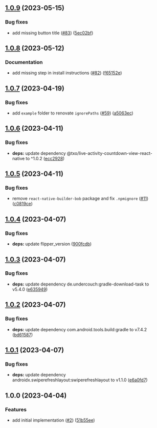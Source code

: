 ## [1.0.9](https://github.com/technology-studio/live-activity-countdown-react-native/compare/v1.0.8...v1.0.9) (2023-05-15)


### Bug fixes

* add missing button title ([#83](https://github.com/technology-studio/live-activity-countdown-react-native/issues/83)) ([5ec02bf](https://github.com/technology-studio/live-activity-countdown-react-native/commit/5ec02bf3dab67bff23365ec735f7a51052c67897))

## [1.0.8](https://github.com/technology-studio/live-activity-countdown-react-native/compare/v1.0.7...v1.0.8) (2023-05-12)


### Documentation

* add missing step in install instructions ([#82](https://github.com/technology-studio/live-activity-countdown-react-native/issues/82)) ([f65152e](https://github.com/technology-studio/live-activity-countdown-react-native/commit/f65152e9f3c4303223abdf33e67a328e9199cbc3))

## [1.0.7](https://github.com/technology-studio/live-activity-countdown-react-native/compare/v1.0.6...v1.0.7) (2023-04-19)


### Bug fixes

* add `example` folder to renovate `ignorePaths` ([#59](https://github.com/technology-studio/live-activity-countdown-react-native/issues/59)) ([a5063ec](https://github.com/technology-studio/live-activity-countdown-react-native/commit/a5063ececd681b87ce5b4329b59e6e43a3a7017e))

## [1.0.6](https://github.com/technology-studio/live-activity-countdown-react-native/compare/v1.0.5...v1.0.6) (2023-04-11)


### Bug fixes

* **deps:** update dependency @txo/live-activity-countdown-view-react-native to ^1.0.2 ([ecc2928](https://github.com/technology-studio/live-activity-countdown-react-native/commit/ecc2928d635bf95f3b1d00f8bd23baf6e27eaeb9))

## [1.0.5](https://github.com/technology-studio/live-activity-countdown-react-native/compare/v1.0.4...v1.0.5) (2023-04-11)


### Bug fixes

* remove `react-native-builder-bob` package and fix `.npmignore` ([#11](https://github.com/technology-studio/live-activity-countdown-react-native/issues/11)) ([c0819ce](https://github.com/technology-studio/live-activity-countdown-react-native/commit/c0819ce2d94ee2e5adcf6a48325696adde5aed0a))

## [1.0.4](https://github.com/technology-studio/live-activity-countdown-react-native/compare/v1.0.3...v1.0.4) (2023-04-07)


### Bug fixes

* **deps:** update flipper_version ([900fcdb](https://github.com/technology-studio/live-activity-countdown-react-native/commit/900fcdb548f80920a3877155ef4a18759f96d8c4))

## [1.0.3](https://github.com/technology-studio/live-activity-countdown-react-native/compare/v1.0.2...v1.0.3) (2023-04-07)


### Bug fixes

* **deps:** update dependency de.undercouch:gradle-download-task to v5.4.0 ([e635949](https://github.com/technology-studio/live-activity-countdown-react-native/commit/e63594999e87bdf053b623233120631c7a0b8935))

## [1.0.2](https://github.com/technology-studio/live-activity-countdown-react-native/compare/v1.0.1...v1.0.2) (2023-04-07)


### Bug fixes

* **deps:** update dependency com.android.tools.build:gradle to v7.4.2 ([bd61587](https://github.com/technology-studio/live-activity-countdown-react-native/commit/bd615874751e5e357c614070e17940823f07446f))

## [1.0.1](https://github.com/technology-studio/live-activity-countdown-react-native/compare/v1.0.0...v1.0.1) (2023-04-07)


### Bug fixes

* **deps:** update dependency androidx.swiperefreshlayout:swiperefreshlayout to v1.1.0 ([e6a0fd7](https://github.com/technology-studio/live-activity-countdown-react-native/commit/e6a0fd77daf10481dcfc70e94c1df490c1684694))

## 1.0.0 (2023-04-04)


### Features

* add initial implementation ([#2](https://github.com/technology-studio/live-activity-countdown-react-native/issues/2)) ([51b55ee](https://github.com/technology-studio/live-activity-countdown-react-native/commit/51b55ee44bd670089ba06066e38de30dd5a1d0b7))
